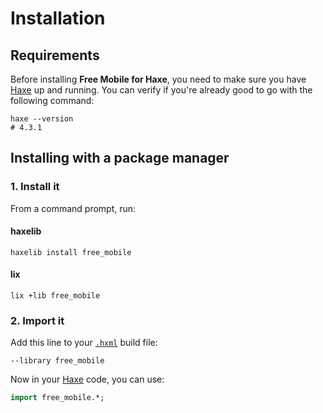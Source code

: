 # Installation

## Requirements
Before installing **Free Mobile for Haxe**, you need to make sure you have [Haxe](https://haxe.org) up and running.
You can verify if you're already good to go with the following command:

```shell
haxe --version
# 4.3.1
```

## Installing with a package manager

### 1. Install it
From a command prompt, run:

<!-- tabs:start -->

#### **haxelib**

```shell
haxelib install free_mobile
```

#### **lix**

```shell
lix +lib free_mobile
```

<!-- tabs:end -->

### 2. Import it
Add this line to your [`.hxml`](https://haxe.org/manual/compiler-usage-hxml.html) build file:

```hxml
--library free_mobile
```

Now in your [Haxe](https://haxe.org) code, you can use:

```haxe
import free_mobile.*;
```
